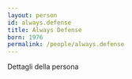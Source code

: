 ```yaml
---
layout: person
id: always.defense
title: Always Defense
born: 1976
permalink: /people/always.defense
---
```


Dettagli della persona 